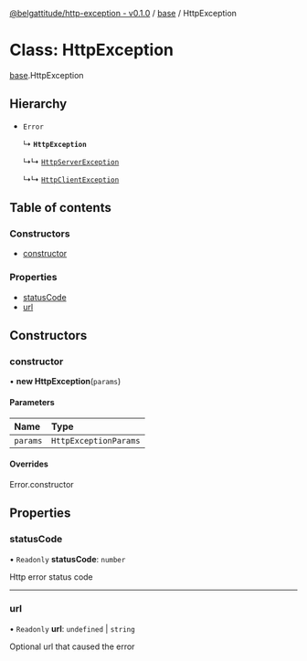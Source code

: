 [@belgattitude/http-exception - v0.1.0](../README.md) / [base](../modules/base.md) / HttpException

# Class: HttpException

[base](../modules/base.md).HttpException

## Hierarchy

- `Error`

  ↳ **`HttpException`**

  ↳↳ [`HttpServerException`](base.HttpServerException.md)

  ↳↳ [`HttpClientException`](base.HttpClientException.md)

## Table of contents

### Constructors

- [constructor](base.HttpException.md#constructor)

### Properties

- [statusCode](base.HttpException.md#statuscode)
- [url](base.HttpException.md#url)

## Constructors

### constructor

• **new HttpException**(`params`)

#### Parameters

| Name     | Type                  |
| :------- | :-------------------- |
| `params` | `HttpExceptionParams` |

#### Overrides

Error.constructor

## Properties

### statusCode

• `Readonly` **statusCode**: `number`

Http error status code

---

### url

• `Readonly` **url**: `undefined` \| `string`

Optional url that caused the error
